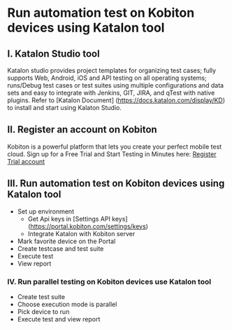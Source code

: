 # Run automation test on Kobiton devices using Katalon tool

## I. Katalon Studio tool
   Katalon studio provides project templates for organizing test cases; fully supports Web, Android, iOS and API testing on all operating systems; runs/Debug test cases or test suites using multiple configurations and data sets and easy to integrate with Jenkins, GIT, JIRA, and qTest with native plugins.
   Refer to [Katalon Document] (https://docs.katalon.com/display/KD) to install and start using Kalaton Studio.

## II. Register an account on Kobiton
   Kobiton is a powerful platform that lets you create your perfect mobile test cloud. Sign up for a Free Trial and Start Testing in Minutes here: [Register Trial account](https://kobiton.com/freetrial/)

## III. Run automation test on Kobiton devices using Katalon tool
- Set up environment
  + Get Api keys in [Settings API keys] (https://portal.kobiton.com/settings/keys)
  + Integrate Katalon with Kobiton server
- Mark favorite device on the Portal
- Create testcase and test suite
- Execute test
- View report

### IV. Run parallel testing on Kobiton devices use Katalon tool
- Create test suite
- Choose execution mode is parallel
- Pick device to run
- Execute test and view report
